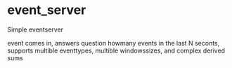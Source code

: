 event_server
============
Simple eventserver

event comes in, answers question howmany events in the last N seconts, supports multible eventtypes, multible windowssizes, and complex derived sums
